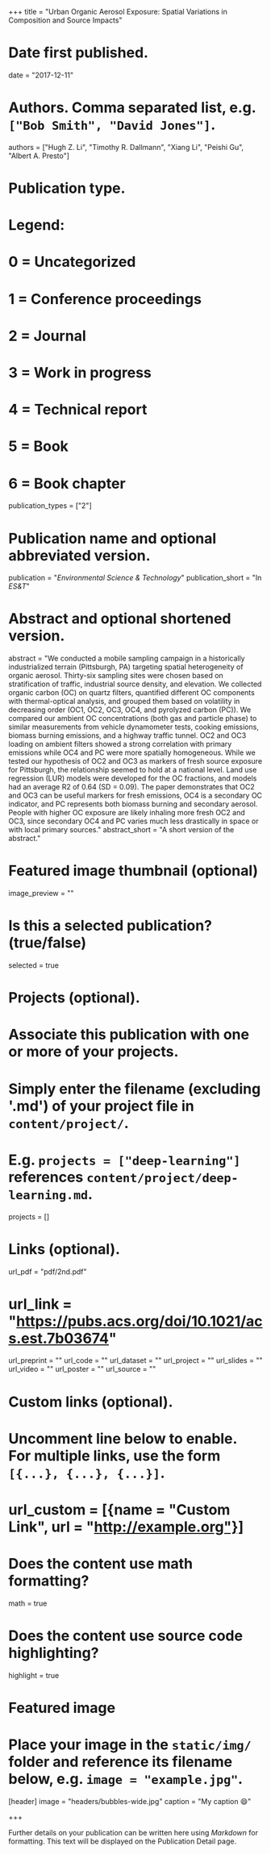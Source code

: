 +++
title = "Urban Organic Aerosol Exposure: Spatial Variations in Composition and Source Impacts"

# Date first published.
date = "2017-12-11"

# Authors. Comma separated list, e.g. `["Bob Smith", "David Jones"]`.
authors = ["Hugh Z. Li", "Timothy R. Dallmann", "Xiang Li", "Peishi Gu", "Albert A. Presto"]

# Publication type.
# Legend:
# 0 = Uncategorized
# 1 = Conference proceedings
# 2 = Journal
# 3 = Work in progress
# 4 = Technical report
# 5 = Book
# 6 = Book chapter
publication_types = ["2"]

# Publication name and optional abbreviated version.
publication = "*Environmental Science & Technology*"
publication_short = "In *ES&T*"

# Abstract and optional shortened version.
abstract = "We conducted a mobile sampling campaign in a historically industrialized terrain (Pittsburgh, PA) targeting spatial heterogeneity of organic aerosol. Thirty-six sampling sites were chosen based on stratification of traffic, industrial source density, and elevation. We collected organic carbon (OC) on quartz filters, quantified different OC components with thermal-optical analysis, and grouped them based on volatility in decreasing order (OC1, OC2, OC3, OC4, and pyrolyzed carbon (PC)). We compared our ambient OC concentrations (both gas and particle phase) to similar measurements from vehicle dynamometer tests, cooking emissions, biomass burning emissions, and a highway traffic tunnel. OC2 and OC3 loading on ambient filters showed a strong correlation with primary emissions while OC4 and PC were more spatially homogeneous. While we tested our hypothesis of OC2 and OC3 as markers of fresh source exposure for Pittsburgh, the relationship seemed to hold at a national level. Land use regression (LUR) models were developed for the OC fractions, and models had an average R2 of 0.64 (SD = 0.09). The paper demonstrates that OC2 and OC3 can be useful markers for fresh emissions, OC4 is a secondary OC indicator, and PC represents both biomass burning and secondary aerosol. People with higher OC exposure are likely inhaling more fresh OC2 and OC3, since secondary OC4 and PC varies much less drastically in space or with local primary sources."
abstract_short = "A short version of the abstract."

# Featured image thumbnail (optional)
image_preview = ""

# Is this a selected publication? (true/false)
selected = true

# Projects (optional).
#   Associate this publication with one or more of your projects.
#   Simply enter the filename (excluding '.md') of your project file in `content/project/`.
#   E.g. `projects = ["deep-learning"]` references `content/project/deep-learning.md`.
projects = []

# Links (optional).
url_pdf = "pdf/2nd.pdf"
# url_link = "https://pubs.acs.org/doi/10.1021/acs.est.7b03674"
url_preprint = ""
url_code = ""
url_dataset = ""
url_project = ""
url_slides = ""
url_video = ""
url_poster = ""
url_source = ""

# Custom links (optional).
#   Uncomment line below to enable. For multiple links, use the form `[{...}, {...}, {...}]`.
# url_custom = [{name = "Custom Link", url = "http://example.org"}]

# Does the content use math formatting?
math = true

# Does the content use source code highlighting?
highlight = true

# Featured image
# Place your image in the `static/img/` folder and reference its filename below, e.g. `image = "example.jpg"`.
[header]
image = "headers/bubbles-wide.jpg"
caption = "My caption 😄"

+++

Further details on your publication can be written here using *Markdown* for formatting. This text will be displayed on the Publication Detail page.

